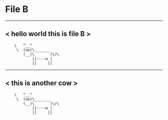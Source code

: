  
 # File B
 ____________________________
< hello world this is file B >
 ----------------------------
        \   ^__^
         \  (oo)\_______
            (__)\       )\/\
                ||----w |
                ||     ||


 ____________________________
< this is another cow        >
 ----------------------------
        \   ^__^
         \  (oo)\_______
            (__)\       )\/\
                ||----w |
                ||     ||




